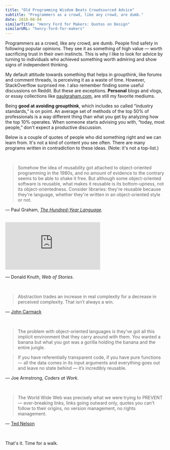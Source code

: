 ```yaml
---
title: "Old Programming Wisdom Beats Crowdsourced Advice"
subtitle: "Programmers as a crowd, like any crowd, are dumb."
date: 2018-08-04
similarTitle: "Henry Ford for Makers: Quotes on Design"
similarURL: "henry-ford-for-makers"
---
```


Programmers as a crowd, like any crowd, are dumb. People find safety in following popular opinions. They see it as something of high value — worth sacrificing trust in their own instincts.
This is why I like to look for advice by turning to individuals who achieved something worth admiring and
show signs of independent thinking.

<!--more-->

My default attitude towards something that helps in groupthink, like forums and comment threads, is perceiving it as a waste of time. However, StackOverflow surprised me. I also remember finding some useful discussions on Reddit. But these are exceptions. **Personal** blogs and vlogs, or essay collections like
[paulgraham.com](http://www.paulgraham.com), are still my favorite mediums.

Being **good at avoiding groupthink**, which includes so called “industry standards,” is on point.
An average set of methods of the top 50% of professionals is a way different thing than what you get by analyzing how the top 10% operates.
When someone starts advising you with, “today, most people,” don't expect a productive discussion.

Below is a couple of quotes of people who did something right and we can learn from.
It's not a kind of content you see often. There are many programs written in contradiction to these ideas.
(Note: it's not a top-list.)

<br>

> Somehow the idea of reusability got attached to object-oriented programming in the 1980s, and no amount of evidence to the contrary seems to be able to shake it free. But although some object-oriented software is reusable, what makes it reusable is its bottom-upness, not its object-orientedness. Consider libraries: they're reusable because they're language, whether they're written in an object-oriented style or not.

— Paul Graham, [*The Hundred-Year Language*](http://www.paulgraham.com/hundred.html).

<br>

  <div class="video-wrapper">
    <iframe
      src="https://www.youtube.com/embed/75Ju0eM5T2c" frameborder="0" gesture="media" allow="encrypted-media" allowfullscreen>
    </iframe>
  </div>

— Donald Knuth, *Web of Stories*.

<br>

>Abstraction trades an increase in real complexity for a decrease in perceived complexity. That isn't always a win.

— [John Carmack](https://twitter.com/id_aa_carmack/status/835164026984243201)

<br>

> The problem with object-oriented languages is they’ve got all this implicit environment that they carry around with them. You wanted a banana but what you got was a gorilla holding the banana and the entire jungle.

> If you have referentially transparent code, if you have pure functions — all the data comes in its input arguments and everything goes out and leave no state behind — it’s incredibly reusable.

— Joe Armstrong, *Coders at Work*.

<br>

> The World Wide Web was precisely what we were trying to PREVENT— ever-breaking links, links going outward only, quotes you can't follow to their origins, no version management, no rights management.

— [Ted Nelson](http://xanadu.com.au/ted/XU/XuPageKeio.html)

<br>

That's it. Time for a walk.
